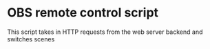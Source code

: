 # OBS remote control script
This script takes in HTTP requests from the web server backend and switches scenes